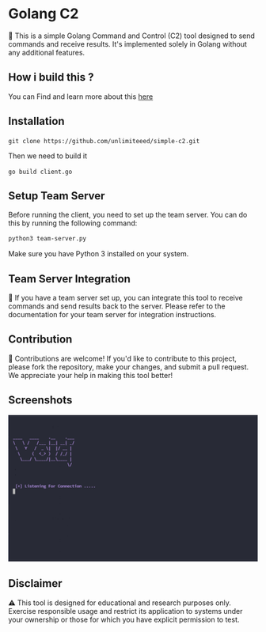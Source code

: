 # Golang C2

🚀 This is a simple Golang Command and Control (C2) tool designed to send commands and receive results. It's implemented solely in Golang without any additional features.

## How i build this ?
You can Find and learn more about this [here](https://doc.void-sec.info)

## Installation 
```git clone https://github.com/unlimiteeed/simple-c2.git```

Then we need to build it 

```go build client.go```



## Setup Team Server

Before running the client, you need to set up the team server. You can do this by running the following command:

```bash
python3 team-server.py
```
Make sure you have Python 3 installed on your system.

## Team Server Integration
👥 If you have a team server set up, you can integrate this tool to receive commands and send results back to the server. Please refer to the documentation for your team server for integration instructions.

## Contribution
🤝 Contributions are welcome! If you'd like to contribute to this project, please fork the repository, make your changes, and submit a pull request. We appreciate your help in making this tool better!

## Screenshots
![Screenshot](https://github.com/unlimiteeed/simple-c2/raw/main/screen-shot/Screenshot%202024-03-19%20173619.png)


## Disclaimer
⚠️ This tool is designed for educational and research purposes only. Exercise responsible usage and restrict its application to systems under your ownership or those for which you have explicit permission to test.
